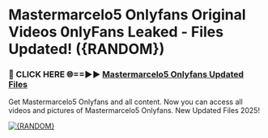 # Mastermarcelo5 Onlyfans Original Videos 0nlyFans Leaked - Files Updated! ({RANDOM})

<h3>🔴 CLICK HERE 🌐==►► <a href="https://betterlinks.top/A2PfLJ" rel="nofollow">Mastermarcelo5 Onlyfans Updated Files</a></h3>

Get Mastermarcelo5 Onlyfans and all content. Now you can access all videos and pictures of Mastermarcelo5 Onlyfans. New Updated Files 2025!

[![{RANDOM}](https://i.imgur.com/ppqm5kG.gif)](https://betterlinks.top/A2PfLJ)